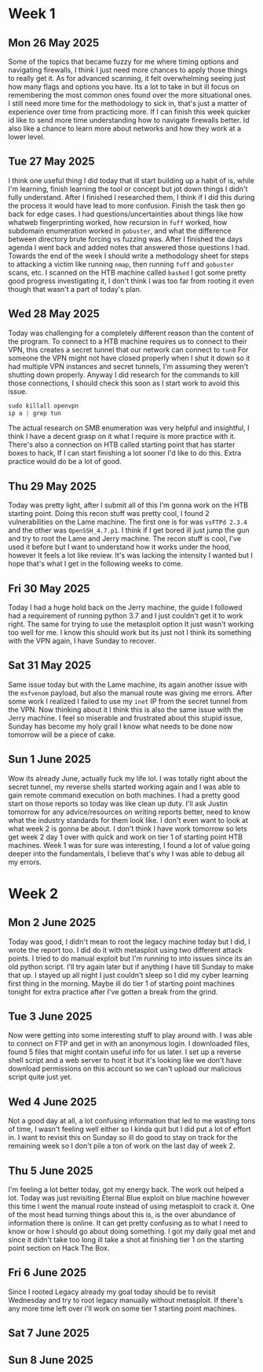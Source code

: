 
# Week 1
## Mon 26 May 2025
Some of the topics that became fuzzy for me where timing options and navigating firewalls, I think I just need more chances to apply those things to really get it. As for advanced scanning, it felt overwhelming seeing just how many flags and options you have. Its a lot to take in but ill focus on remembering the most common ones found over the more situational ones. 
I still need more time for the methodology to sick in, that's just a matter of experience over time from practicing more. 
If I can finish this week quicker id like to send more time understanding how to navigate firewalls better. Id also like a chance to learn more about networks and how they work at a lower level. 

## Tue 27 May 2025
I think one useful thing I did today that ill start building up a habit of is, while I'm learning, finish learning the tool or concept but jot down things I didn't fully understand. After I finished I researched them, I think if I did this during the process it would have lead to more confusion. Finish the task then go back for edge cases. 
I had questions/uncertainties about things like how whatweb fingerprinting worked, how recursion in `fuff` worked, how subdomain enumeration worked in `gobuster`, and what the difference between directory brute forcing vs fuzzing was. After I finished the days agenda I went back and added notes that answered those questions I had. 
Towards the end of the week I should write a methodology sheet for steps to attacking a victim like running `nmap`, then running `fuff` and `gobuster` scans, etc. 
I scanned on the HTB machine called `bashed` I got some pretty good progress investigating it, I don't think I was too far from rooting it even though that wasn't a part of today's plan.

## Wed 28 May 2025
Today was challenging for a completely different reason than the content of the program. 
To connect to a HTB machine requires us to connect to their VPN, this creates a secret tunnel that our network can connect to `tun0`
For someone the VPN might not have closed properly when I shut it down so it had multiple VPN instances and secret tunnels, I'm assuming they weren't shutting down properly.
Anyway I did research for the commands to kill those connections, I should check this soon as I start work to avoid this issue.

```php
sudo killall openvpn
ip a | grep tun
```

The actual research on SMB enumeration was very helpful and insightful, I think I have a decent grasp on it what I require is more practice with it.
There's also a connection on HTB called starting point that has starter boxes to hack, If I can start finishing a lot sooner I'd like to do this. 
Extra practice would do be a lot of good.  

## Thu 29 May 2025
Today was pretty light, after I submit all of this I'm gonna work on the HTB starting point.
Doing this recon stuff was pretty cool, I found 2 vulnerabilities on the Lame machine. 
The first one is for was `vsFTPd 2.3.4` and the other was `OpenSSH_4.7.p1`. 
I think if I get bored ill just jump the gun and try to root the Lame and Jerry machine. 
The recon stuff is cool, I've used it before but I want to understand how it works under the hood, however It feels a lot like review. It's was lacking the intensity I wanted but I hope that's what I get in the following weeks to come.

## Fri 30 May 2025
Today I had a huge hold back on the Jerry machine, the guide I followed had a requirement of running python 3.7 and I just couldn't get it to work right. The same for trying to use the metasploit option It just wasn't working too well for me. I know this should work but its just not I think its something with the VPN again, I have Sunday to recover. 

## Sat 31 May 2025
Same issue today but with the Lame machine, its again another issue with the `msfvenom` payload, but also the manual route was giving me errors.
After some work I realized I failed to use my `inet` IP from the secret tunnel from the VPN. 
Now thinking about it I think this is also the same issue with the Jerry machine.
I feel so miserable and frustrated about this stupid issue, Sunday has become my holy grail I know what needs to be done now tomorrow will be a piece of cake.

## Sun 1 June 2025
Wow its already June, actually fuck my life lol. I was totally right about the secret tunnel, my reverse shells started working again and I was able to gain remote command execution on both machines. I had a pretty good start on those reports so today was like clean up duty. I'll ask Justin tomorrow for any advice/resources on writing reports better, need to know what the industry standards for them look like. I don't even want to look at what week 2 is gonna be about. I don't think I have work tomorrow so lets get week 2 day 1 over with quick and work on tier 1 of starting point HTB machines. 
Week 1 was for sure was interesting, I found a lot of value going deeper into the fundamentals, I believe that's why I was able to debug all my errors. 

# Week 2

## Mon 2 June 2025
Today was good, I didn't mean to root the legacy machine today but I did, I wrote the report too. I did do it with metasploit using two different attack points. I tried to do manual exploit but I'm running to into issues since its an old python script. I'll try again later but if anything I have till Sunday to make that up. I stayed up all night I just couldn't sleep so I did my cyber learning first thing in the morning. Maybe ill do tier 1 of starting point machines tonight for extra practice after I've gotten a break from the grind. 

## Tue 3 June 2025
Now were getting into some interesting stuff to play around with. I was able to connect on FTP and get in with an anonymous login.
I downloaded files, found 5 files that might contain useful info for us later.
I set up a reverse shell script and a web server to host it but it's looking like we don't have download permissions on this account so we can't upload our malicious script quite just yet. 

## Wed 4 June 2025
Not a good day at all, a lot confusing information that led to me wasting tons of time, I wasn't feeling well either so I kinda quit but I did put a lot of effort in. I want to revisit this on Sunday so ill do good to stay on track for the remaining week so I don't pile a ton of work on the last day of week 2. 

## Thu 5 June 2025
I'm feeling a lot better today, got my energy back. The work out helped a lot. Today was just revisiting Eternal Blue exploit on blue machine however this time I went the manual route instead of using metasploit to crack it. One of the most head turning things about this is, is the over abundance of information there is online. It can get pretty confusing as to what I need to know or how I should go about doing something. I got my daily goal met and since it didn't take too long ill take a shot at finishing tier 1 on the starting point section on Hack The Box.

## Fri 6 June 2025
Since I rooted Legacy already my goal today should be to revisit Wednesday and try to root legacy manually without metasploit. If there's any more time left over i'll work on some tier 1 starting point machines. 

## Sat 7 June 2025

## Sun 8 June 2025
